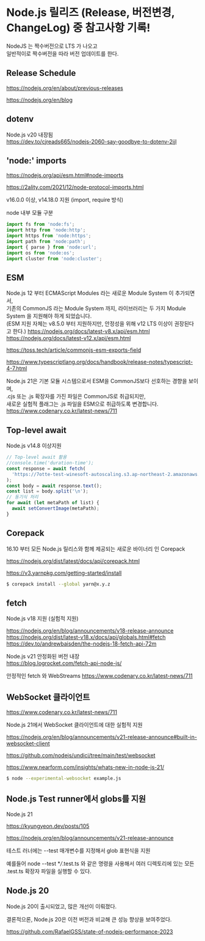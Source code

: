 # Node.js 릴리즈 (Release, 버전변경, ChangeLog) 중 참고사항 기록!

NodeJS 는 짝수버전으로 LTS 가 나오고  
일반적이로 짝수버전을 따라 버전 업데이트를 한다.

## Release Schedule

https://nodejs.org/en/about/previous-releases

https://nodejs.org/en/blog

## dotenv

Node.js v20 내장됨  
https://dev.to/cjreads665/nodejs-2060-say-goodbye-to-dotenv-2ijl

## 'node:' imports

https://nodejs.org/api/esm.html#node-imports

https://2ality.com/2021/12/node-protocol-imports.html

v16.0.0 이상, v14.18.0 지원 (import, require 방식)

node 내부 모듈 구분

```javascript
import fs from 'node:fs';
import http from 'node:http';
import https from 'node:https';
import path from 'node:path';
import { parse } from 'node:url';
import os from 'node:os';
import cluster from 'node:cluster';
```

## ESM

Node.js 12 부터 ECMAScript Modules 라는 새로운 Module System 이 추가되면서,  
기존의 CommonJS 라는 Module System 까지, 라이브러리는 두 가지 Module System 을 지원해야 하게 되었습니다.  
(ESM 지원 자체는 v8.5.0 부터 지원하지만, 안정성을 위해 v12 LTS 이상이 권장된다고 한다.)
https://nodejs.org/docs/latest-v8.x/api/esm.html  
https://nodejs.org/docs/latest-v12.x/api/esm.html

https://toss.tech/article/commonjs-esm-exports-field

https://www.typescriptlang.org/docs/handbook/release-notes/typescript-4-7.html

Node.js 21은 기본 모듈 시스템으로서 ESM을 CommonJS보다 선호하는 경향을 보이며,  
.cjs 또는 .js 확장자를 가진 파일은 CommonJS로 취급되지만,  
새로운 실험적 플래그는 .js 파일을 ESM으로 취급하도록 변경합니다.  
https://www.codenary.co.kr/latest-news/711

## Top-level await

Node.js v14.8 이상지원

```javascript
// Top-level await 활용
//console.time('duration-time');
const response = await fetch(
  'https://7otte-test-winesoft-autoscaling.s3.ap-northeast-2.amazonaws.com/heic.list',
);
const body = await response.text();
const list = body.split('\n');
// 동기식 처리
for await (let metaPath of list) {
  await setConvertImage(metaPath);
}
```

## Corepack

16.10 부터 모든 Node.js 릴리스와 함께 제공되는 새로운 바이너리 인 Corepack

https://nodejs.org/dist/latest/docs/api/corepack.html

https://v3.yarnpkg.com/getting-started/install

```bash
$ corepack install --global yarn@x.y.z
```

## fetch

Node.js v18 지원 (실험적 지원)

https://nodejs.org/en/blog/announcements/v18-release-announce  
https://nodejs.org/dist/latest-v18.x/docs/api/globals.html#fetch  
https://dev.to/andrewbaisden/the-nodejs-18-fetch-api-72m

Node.js v21 안정화된 버전 내장  
https://blog.logrocket.com/fetch-api-node-js/

안정적인 fetch 와 WebStreams
https://www.codenary.co.kr/latest-news/711

## WebSocket 클라이언트

https://www.codenary.co.kr/latest-news/711

Node.js 21에서 WebSocket 클라이언트에 대한 실험적 지원

https://nodejs.org/en/blog/announcements/v21-release-announce#built-in-websocket-client

https://github.com/nodejs/undici/tree/main/test/websocket

https://www.nearform.com/insights/whats-new-in-node-js-21/

```bash
$ node --experimental-websocket example.js
```

## Node.js Test runner에서 globs를 지원

Node.js 21

https://kyungyeon.dev/posts/105

https://nodejs.org/en/blog/announcements/v21-release-announce

테스트 러너에는 --test 매개변수를 지정해서 glob 표현식을 지원

예를들어 node --test \*_/_.test.ts 와 같은 명령을 사용해서 여러 디렉토리에 있는 모든 .test.ts 확장자 파일을 실행할 수 있다.

## Node.js 20

Node.js 20이 출시되었고, 많은 개선이 이뤄졌다.

결론적으론, Node.js 20은 이전 버전과 비교해 큰 성능 향상을 보여주었다.

https://github.com/RafaelGSS/state-of-nodejs-performance-2023
